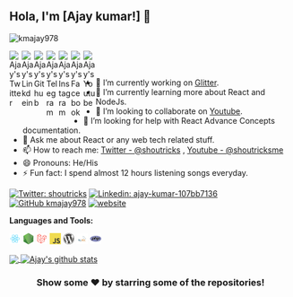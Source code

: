 ## Hola, I'm [Ajay kumar!] 👋

<p align="left"> <img src="https://komarev.com/ghpvc/?username=kmajay978&label=Views&color=blue&style=plastic" alt="kmajay978" /> </p>

<a href="https://twitter.com/shoutricks">
  <img align="left" alt="Ajay's Twitter" width="22px" src="https://cdn.jsdelivr.net/npm/simple-icons@v3/icons/twitter.svg" />
</a>
<a href="https://linkedin.com/in/ajay-kumar-107bb7136">
  <img align="left" alt="Ajay's Linkdein" width="22px" src="https://cdn.jsdelivr.net/npm/simple-icons@v3/icons/linkedin.svg" />
</a>
<a href="https://github.com/kmajay978">
  <img align="left" alt="Ajay's Github" width="22px" src="https://cdn.jsdelivr.net/npm/simple-icons@v3/icons/github.svg" />
</a>
<a href="https://t.me/shoutricks">
  <img align="left" alt="Ajay's Telegram" width="22px" src="https://cdn.jsdelivr.net/npm/simple-icons@v3/icons/telegram.svg" />
</a>
<a href="https://instagram.com/ajaykmz/">
  <img align="left" alt="Ajay's Instagram" width="22px" src="https://cdn.jsdelivr.net/npm/simple-icons@v3/icons/instagram.svg" />
</a>
<a href="https://www.facebook.com/ajay.kmz/">
  <img align="left" alt="Ajay's Facebook" width="22px" src="https://cdn.jsdelivr.net/npm/simple-icons@v3/icons/facebook.svg" />
</a>
<a href="https://www.youtube.com/shoutricksme/">
  <img align="left" alt="Ajay's Youtube" width="22px" src="https://cdn.jsdelivr.net/npm/simple-icons@v3/icons/youtube.svg" />
</a>

<br/>
<br/>



- 🔭 I’m currently working on [Glitter](http://167.172.209.57/glitter_web/).
- 🌱 I’m currently learning more about React and NodeJs.
- 👯 I’m looking to collaborate on [Youtube](https://youtube.com/shoutricks).
- 🤔 I’m looking for help with React Advance Concepts documentation.
- 💬 Ask me about React or any web tech related stuff.
- 📫 How to reach me: [Twitter - @shoutricks](https://twitter.com/shoutricks) , [Youtube - @shoutricksme](https://youtube.com/shoutricksme)
- 😄 Pronouns: He/His
- ⚡ Fun fact: I spend almost 12 hours listening songs everyday.

[![Twitter: shoutricks](https://img.shields.io/twitter/follow/shoutricks?style=social)](https://twitter.com/shoutricks)
[![Linkedin: ajay-kumar-107bb7136](https://img.shields.io/badge/-shoutricks-blue?style=flat-square&logo=Linkedin&logoColor=white&link=https://www.linkedin.com/in/ajay-kumar-107bb7136/)](https://www.linkedin.com/in/ajay-kumar-107bb7136/)
[![GitHub kmajay978](https://img.shields.io/github/followers/kmajay978?label=follow&style=social)](https://github.com/kmajay978)
[![website](https://img.shields.io/badge/PortfolioWebsite-shoutricks.com-2648ff?style=flat-square&logo=google-chrome)](https://codexade.com/)


**Languages and Tools:**  

<code><img height="20" src="https://raw.githubusercontent.com/github/explore/80688e429a7d4ef2fca1e82350fe8e3517d3494d/topics/react/react.png"></code>
<code><img height="20" src="https://raw.githubusercontent.com/github/explore/80688e429a7d4ef2fca1e82350fe8e3517d3494d/topics/nodejs/nodejs.png"></code>
<code><img height="20" src="https://raw.githubusercontent.com/github/explore/80688e429a7d4ef2fca1e82350fe8e3517d3494d/topics/laravel/laravel.png"></code>
<code><img height="20" src="https://raw.githubusercontent.com/github/explore/80688e429a7d4ef2fca1e82350fe8e3517d3494d/topics/javascript/javascript.png"></code>
<code><img height="20" src="https://raw.githubusercontent.com/github/explore/80688e429a7d4ef2fca1e82350fe8e3517d3494d/topics/wordpress/wordpress.png"></code>
<code><img height="20" src="https://raw.githubusercontent.com/github/explore/80688e429a7d4ef2fca1e82350fe8e3517d3494d/topics/mysql/mysql.png"></code> 
<code><img height="20" src="https://raw.githubusercontent.com/github/explore/80688e429a7d4ef2fca1e82350fe8e3517d3494d/topics/php/php.png"></code>        

<a href="https://github.com/kmajay978">
  <img align="center" src="https://github-readme-stats.vercel.app/api/top-langs/?username=kmajay978&theme=light&hide_langs_below=1" />
</a>
<a href="https://github.com/kmajay978">
 <img align="center" src="https://github-readme-stats.vercel.app/api?username=kmajay978&show_icons=true&theme=light&line_height=27" alt="Ajay's github stats"/>
</a>



<div align="center">

### Show some ❤️ by starring some of the repositories!

</div>

